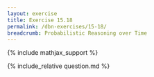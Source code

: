 ```yaml
---
layout: exercise
title: Exercise 15.18
permalink: /dbn-exercises/15-18/
breadcrumb: Probabilistic Reasoning over Time
---
```


{% include mathjax_support %}

<div><i class="arrow-up loader" data-chapter="dbn-exercises" data-exercise="ex_18" data-rating="0"></i></div>
{% include_relative question.md %}
